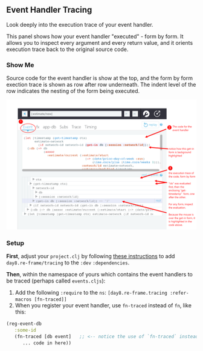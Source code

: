 ## Event Handler Tracing

Look deeply into the execution trace of your event handler.

This panel shows how your event handler "executed" - form by form. It allows you to inspect every argument and every return value, and it orients execution trace back to the original source code.

### Show Me

Source code for the event handler is show at the top, and the form by form exection trace is shown as row after row underneath. The indent level of the row indicates the nesting of the form being executed. 

![Estim8 demo](/docs/images/estim8-demo.png)

### Setup

**First**, adjust your `project.clj` by following [these instructions](https://github.com/Day8/re-frame-debux/blob/master/README.md#installation) to add `day8.re-frame/tracing` to the `:dev` `:dependencies`. 
 
**Then**, within the namespace of yours which contains the event handlers to be traced (perhaps called `events.cljs`):

 1. Add the following `:require` to the `ns`:  `[day8.re-frame.tracing :refer-macros [fn-traced]]`
 2. When you register your event handler, use `fn-traced` instead of `fn`, like this: 
 
 ```clj
 (reg-event-db 
    :some-id
    (fn-traced [db event]   ;; <-- notice the use of `fn-traced` instead of `fn`
       ... code in here))
 ```
